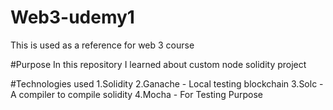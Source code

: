 # Web3-udemy1
This is used as a reference for web 3 course 

#Purpose
In this repository I learned about custom node solidity project 

#Technologies used
1.Solidity
2.Ganache - Local testing blockchain
3.Solc - A compiler to compile solidity
4.Mocha - For Testing Purpose
